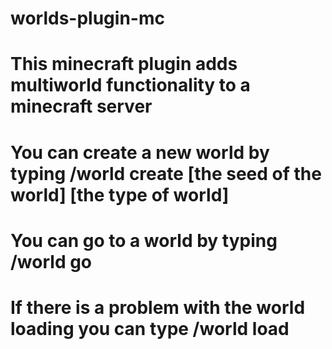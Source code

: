 # worlds-plugin-mc
# This minecraft plugin adds multiworld functionality to a minecraft server
# You can create a new world by typing /world create <the name of the world> [the seed of the world] [the type of world]
# You can go to a world by typing /world go <the name of the world>
# If there is a problem with the world loading you can type /world load
